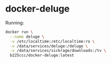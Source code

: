 # docker-deluge


Running:

~~~ sh
docker run \
  --name deluge \
  -v /etc/localtime:/etc/localtime:ro \
  -v /data/services/deluge:/deluge \
  -v /data/services/sickrage/downloads:/tv \
  b225ccc/docker-deluge:latest
~~~
